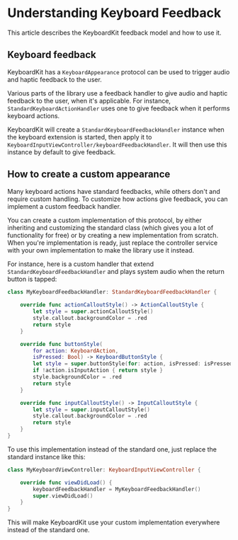 # Understanding Keyboard Feedback

This article describes the KeyboardKit feedback model and how to use it. 


## Keyboard feedback

KeyboardKit has a ``KeyboardAppearance`` protocol can be used to trigger audio and haptic feedback to the user.

Various parts of the library use a feedback handler to give audio and haptic feedback to the user, when it's applicable. For instance, ``StandardKeyboardActionHandler`` uses one to give feedback when it performs keyboard actions.

KeyboardKit will create a ``StandardKeyboardFeedbackHandler`` instance when the keyboard extension is started, then apply it to ``KeyboardInputViewController/keyboardFeedbackHandler``. It will then use this instance by default to give feedback.


## How to create a custom appearance

Many keyboard actions have standard feedbacks, while others don't and require custom handling. To customize how actions give feedback, you can implement a custom feedback handler.

You can create a custom implementation of this protocol, by either inheriting and customizing the standard class (which gives you a lot of functionality for free) or by creating a new implementation from scratch. When you're implementation is ready, just replace the controller service with your own implementation to make the library use it instead.

For instance, here is a custom handler that extend ``StandardKeyboardFeedbackHandler`` and plays system audio when the return button is tapped:

```swift
class MyKeyboardFeedbackHandler: StandardKeyboardFeedbackHandler {
    
    override func actionCalloutStyle() -> ActionCalloutStyle {
        let style = super.actionCalloutStyle()
        style.callout.backgroundColor = .red
        return style
    }

    override func buttonStyle(
        for action: KeyboardAction,
        isPressed: Bool) -> KeyboardButtonStyle {
        let style = super.buttonStyle(for: action, isPressed: isPressed)
        if !action.isInputAction { return style }
        style.backgroundColor = .red
        return style
    }

    override func inputCalloutStyle() -> InputCalloutStyle {
        let style = super.inputCalloutStyle()
        style.callout.backgroundColor = .red
        return style
    }
}
```

To use this implementation instead of the standard one, just replace the standard instance like this:

```swift
class MyKeyboardViewController: KeyboardInputViewController {

    override func viewDidLoad() {
        keyboardFeedbackHandler = MyKeyboardFeedbackHandler()
        super.viewDidLoad()
    }
}
```

This will make KeyboardKit use your custom implementation everywhere instead of the standard one.
